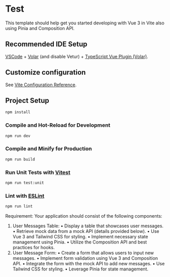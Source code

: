 # Test

This template should help get you started developing with Vue 3 in Vite also using Pinia and Composition API.

## Recommended IDE Setup

[VSCode](https://code.visualstudio.com/) + [Volar](https://marketplace.visualstudio.com/items?itemName=Vue.volar) (and disable Vetur) + [TypeScript Vue Plugin (Volar)](https://marketplace.visualstudio.com/items?itemName=Vue.vscode-typescript-vue-plugin).

## Customize configuration

See [Vite Configuration Reference](https://vitejs.dev/config/).

## Project Setup

```sh
npm install
```

### Compile and Hot-Reload for Development

```sh
npm run dev
```

### Compile and Minify for Production

```sh
npm run build
```

### Run Unit Tests with [Vitest](https://vitest.dev/)

```sh
npm run test:unit
```

### Lint with [ESLint](https://eslint.org/)

```sh
npm run lint
```


Requirement:
Your application should consist of the following components:
1. User Messages Table:
• Display a table that showcases user messages.
• Retrieve mock data from a mock API (details provided below).
• Use Vue 3 and Tailwind CSS for styling.
• Implement necessary state management using Pinia.
• Utilize the Composition API and best practices for hooks.
2. User Message Form:
• Create a form that allows users to input new messages.
• Implement form validation using Vue 3 and Composition API.
• Integrate the form with the mock API to add new messages.
• Use Tailwind CSS for styling.
• Leverage Pinia for state management.
